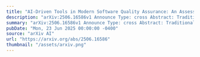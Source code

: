 ```yaml
---
title: "AI-Driven Tools in Modern Software Quality Assurance: An Assessment of Benefits, Challenges, and Future Directions"
description: "arXiv:2506.16586v1 Announce Type: cross Abstract: Traditional quality assurance (QA) methods face significant challenges in addressing the complexity, scale, and rapid iteration cycles of modern software systems and are strained by limited resources available, leading to substantial costs associated with poor quality. The object of this research is the Quality Assurance processes for modern distributed software applications. The subject of the research is the assessment of the benefits, challenges, and prospects of integrating modern AI-oriented tools into quality assurance processes. We performed comprehensive analysis of implications on both verification and validation processes covering exploratory test analyses, equivalence partitioning and boundary analyses, metamorphic testing, finding inconsistencies in acceptance criteria (AC), static analyses, test case generation, unit test generation, test suit optimization and assessment, end to end scenario execution. End to end regression of sample enterprise application utilizing AI-agents over generated test scenarios was implemented as a proof of concept highlighting practical use of the study. The results, with only 8.3% flaky executions of generated test cases, indicate significant potential for the proposed approaches. However, the study also identified substantial challenges for practical adoption concerning generation of semantically identical coverage, 'black box' nature and lack of explainability from state-of-the-art Large Language Models (LLMs), the tendency to correct mutated test cases to match expected results, underscoring the necessity for thorough verification of both generated artifacts and test execution results. The research demonstrates AI's transformative potential for QA but highlights the importance of a strategic approach to implementing these technologies, considering the identified limitations and the need for developing appropriate verification methodologies."
summary: "arXiv:2506.16586v1 Announce Type: cross Abstract: Traditional quality assurance (QA) methods face significant challenges in addressing the complexity, scale, and rapid iteration cycles of modern software systems and are strained by limited resources available, leading to substantial costs associated with poor quality. The object of this research is the Quality Assurance processes for modern distributed software applications. The subject of the research is the assessment of the benefits, challenges, and prospects of integrating modern AI-oriented tools into quality assurance processes. We performed comprehensive analysis of implications on both verification and validation processes covering exploratory test analyses, equivalence partitioning and boundary analyses, metamorphic testing, finding inconsistencies in acceptance criteria (AC), static analyses, test case generation, unit test generation, test suit optimization and assessment, end to end scenario execution. End to end regression of sample enterprise application utilizing AI-agents over generated test scenarios was implemented as a proof of concept highlighting practical use of the study. The results, with only 8.3% flaky executions of generated test cases, indicate significant potential for the proposed approaches. However, the study also identified substantial challenges for practical adoption concerning generation of semantically identical coverage, 'black box' nature and lack of explainability from state-of-the-art Large Language Models (LLMs), the tendency to correct mutated test cases to match expected results, underscoring the necessity for thorough verification of both generated artifacts and test execution results. The research demonstrates AI's transformative potential for QA but highlights the importance of a strategic approach to implementing these technologies, considering the identified limitations and the need for developing appropriate verification methodologies."
pubDate: "Mon, 23 Jun 2025 00:00:00 -0400"
source: "arXiv AI"
url: "https://arxiv.org/abs/2506.16586"
thumbnail: "/assets/arxiv.png"
---
```


